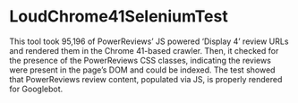 # LoudChrome41SeleniumTest
This tool took 95,196 of PowerReviews’ JS powered ‘Display 4’ review URLs and rendered them in the Chrome 41-based crawler. Then, it checked for the presence of the PowerReviews CSS classes, indicating the reviews were present in the page’s DOM and could be indexed. The test showed that PowerReviews review content, populated via JS, is properly rendered for Googlebot.
